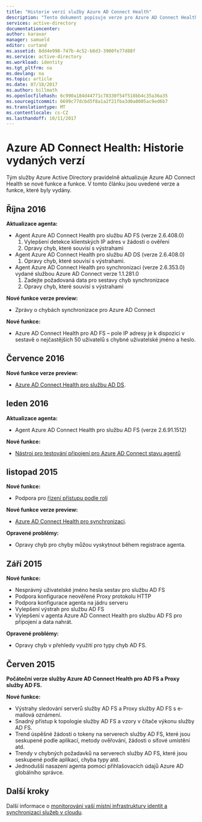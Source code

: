 ```yaml
---
title: "Historie verzí služby Azure AD Connect Health"
description: "Tento dokument popisuje verze pro Azure AD Connect Health a co byl zahrnut v těchto verzích."
services: active-directory
documentationcenter: 
author: karavar
manager: samueld
editor: curtand
ms.assetid: 8dd4e998-747b-4c52-b8d3-3900fe77d88f
ms.service: active-directory
ms.workload: identity
ms.tgt_pltfrm: na
ms.devlang: na
ms.topic: article
ms.date: 07/18/2017
ms.author: billmath
ms.openlocfilehash: 6c990a184d44771c78330f54f518bb4c35a36a35
ms.sourcegitcommit: 6699c77dcbd5f8a1a2f21fba3d0a0005ac9ed6b7
ms.translationtype: MT
ms.contentlocale: cs-CZ
ms.lasthandoff: 10/11/2017
---
```

# <a name="azure-ad-connect-health-version-release-history"></a>Azure AD Connect Health: Historie vydaných verzí
Tým služby Azure Active Directory pravidelně aktualizuje Azure AD Connect Health se nové funkce a funkce. V tomto článku jsou uvedené verze a funkce, které byly vydány.

## <a name="october-2016"></a>Října 2016
**Aktualizace agenta:**

* Agent Azure AD Connect Health pro službu AD FS \(verze 2.6.408.0\)
  1. Vylepšení detekce klientských IP adres v žádosti o ověření
  2. Opravy chyb, které souvisí s výstrahami
* Agent Azure AD Connect Health pro službu AD DS (verze 2.6.408.0)
  1. Opravy chyb, které souvisí s výstrahami.
* Agent Azure AD Connect Health pro synchronizaci (verze 2.6.353.0) vydané službou Azure AD Connect verze 1.1.281.0
  1. Zadejte požadovaná data pro sestavy chyb synchronizace
  2. Opravy chyb, které souvisí s výstrahami

**Nové funkce verze preview:**

* Zprávy o chybách synchronizace pro Azure AD Connect

**Nové funkce:**

* Azure AD Connect Health pro AD FS – pole IP adresy je k dispozici v sestavě o nejčastějších 50 uživatelů s chybné uživatelské jméno a heslo.

## <a name="july-2016"></a>Července 2016
**Nové funkce verze preview:**

* [Azure AD Connect Health pro službu AD DS](active-directory-aadconnect-health-adds.md).

## <a name="january-2016"></a>leden 2016
**Aktualizace agenta:**

* Agent Azure AD Connect Health pro službu AD FS (verze 2.6.91.1512)

**Nové funkce:**

* [Nástroj pro testování připojení pro Azure AD Connect stavu agentů](active-directory-aadconnect-health-agent-install.md#test-connectivity-to-azure-ad-connect-health-service)

## <a name="november-2015"></a>listopad 2015
**Nové funkce:**

* Podpora pro [řízení přístupu podle rolí](active-directory-aadconnect-health-operations.md#manage-access-with-role-based-access-control)

**Nové funkce verze preview:**

* [Azure AD Connect Health pro synchronizaci](active-directory-aadconnect-health-sync.md).

**Opravené problémy:**

* Opravy chyb pro chyby můžou vyskytnout během registrace agenta.

## <a name="september-2015"></a>Září 2015
**Nové funkce:**

* Nesprávný uživatelské jméno hesla sestav pro službu AD FS
* Podpora konfigurace neověřené Proxy protokolu HTTP
* Podpora konfigurace agenta na jádru serveru
* Vylepšení výstrah pro službu AD FS
* Vylepšení v agenta Azure AD Connect Health pro službu AD FS pro připojení a data nahrát.

**Opravené problémy:**

* Opravy chyb v přehledy využití pro typy chyb AD FS.

## <a name="june-2015"></a>Červen 2015
**Počáteční verze služby Azure AD Connect Health pro AD FS a Proxy služby AD FS.**

**Nové funkce:**

* Výstrahy sledování serverů služby AD FS a Proxy služby AD FS s e-mailová oznámení.
* Snadný přístup k topologie služby AD FS a vzory v čítače výkonu služby AD FS.
* Trend úspěšné žádosti o tokeny na serverech služby AD FS, které jsou seskupené podle aplikací, metody ověřování, žádosti o síťové umístění atd.
* Trendy v chybných požadavků na serverech služby AD FS, které jsou seskupené podle aplikací, chyba typy atd.
* Jednodušší nasazení agenta pomocí přihlašovacích údajů Azure AD globálního správce.  

## <a name="next-steps"></a>Další kroky
Další informace o [monitorování vaší místní infrastruktury identit a synchronizaci služeb v cloudu](active-directory-aadconnect-health.md).

